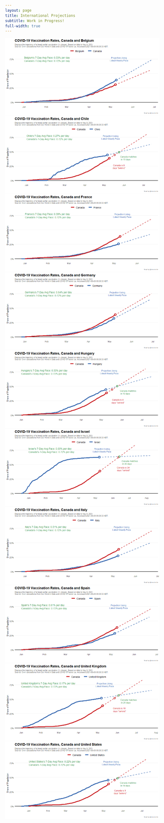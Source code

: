 ```yaml
---
layout: page
title: International Projections
subtitle: Work in Progress!
full-width: true
---
```

<span style='display:block;text-align:center'>![](Plots/Projections/proj_Belgium.png)![](Plots/Projections/proj_Chile.png)![](Plots/Projections/proj_France.png)![](Plots/Projections/proj_Germany.png)![](Plots/Projections/proj_Hungary.png)![](Plots/Projections/proj_Israel.png)![](Plots/Projections/proj_Italy.png)![](Plots/Projections/proj_Spain.png)![](Plots/Projections/proj_United_Kingdom.png)![](Plots/Projections/proj_United_States.png)</span>
